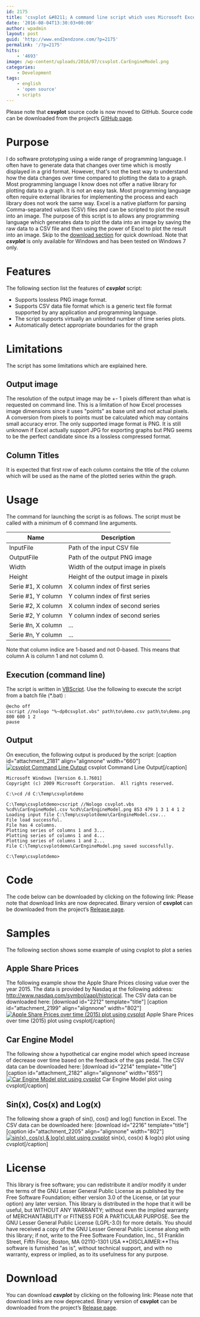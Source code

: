```yaml
---
id: 2175
title: 'csvplot &#8211; A command line script which uses Microsoft Excel to plot a graph from a Comma-separated values (CSV) file'
date: '2016-08-04T13:30:03+00:00'
author: wpadmin
layout: post
guid: 'http://www.end2endzone.com/?p=2175'
permalink: '/?p=2175'
hits:
    - '4693'
image: /wp-content/uploads/2016/07/csvplot.CarEngineModel.png
categories:
    - Development
tags:
    - english
    - 'open source'
    - scripts
---
```


Please note that **csvplot** source code is now moved to GitHub. Source code can be downloaded from the project’s [GitHub page](http://github.com/end2endzone/csvplot).

# Purpose

I do software prototyping using a wide range of programming language. I often have to generate data that changes over time which is mostly displayed in a grid format. However, that's not the best way to understand how the data changes over time compared to plotting the data to a graph. Most programming language I know does not offer a native library for plotting data to a graph. It is not an easy task. Most programming language often require external libraries for implementing the process and each library does not work the same way. Excel is a native platform for parsing Comma-separated values (CSV) files and can be scripted to plot the result into an image. The purpose of this script is to allows any programming language which generates data to plot the data into an image by saving the raw data to a CSV file and then using the power of Excel to plot the result into an image. Skip to the [download section](#Download) for quick download. Note that ***csvplot*** is only available for Windows and has been tested on Windows 7 only.

# Features

The following section list the features of ***csvplot*** script:

- Supports lossless PNG image format.
- Supports CSV data file format which is a generic text file format supported by any application and programming language.
- The script supports virtually an unlimited number of time series plots.
- Automatically detect appropriate boundaries for the graph

# Limitations

The script has some limitations which are explained here.

## Output image

The resolution of the output image may be +- 1 pixels different than what is requested on command line. This is a limitation of how Excel processes image dimensions since it uses "points" as base unit and not actual pixels. A conversion from pixels to points must be calculated which may contains small accuracy error. The only supported image format is PNG. It is still unknown if Excel actually support JPG for exporting graphs but PNG seems to be the perfect candidate since its a lossless compressed format.

## Column Titles

It is expected that first row of each column contains the title of the column which will be used as the name of the plotted series within the graph.

# Usage

The command for launching the script is as follows. The script must be called with a minimum of 6 command line arguments.

| Name | Description |
|---|---|
| InputFile | Path of the input CSV file |
| OutputFile | Path of the output PNG image |
| Width | Width of the output image in pixels |
| Height | Height of the output image in pixels |
| Serie #1, X column | X column index of first series |
| Serie #1, Y column | Y column index of first series |
| Serie #2, X column | X column index of second series |
| Serie #2, Y column | Y column index of second series |
| Serie #n, X column | ... |
| Serie #n, Y column | ... |

Note that column indice are 1-based and not 0-based. This means that column A is column 1 and not column 0.

## Execution (command line)

The script is written in [VBScript](http://en.wikipedia.org/wiki/VBScript). Use the following to execute the script from a batch file (\*.bat) :

```
@echo off
cscript //nologo "%~dp0csvplot.vbs" path\to\demo.csv path\to\demo.png 800 600 1 2
pause
```

## Output

On execution, the following output is produced by the script: \[caption id="attachment\_2181" align="alignnone" width="660"\][![csvplot Command Line Output](https://www.end2endzone.com/wp-content/uploads/2016/07/csvplot-command-line-output.png)](https://www.end2endzone.com/wp-content/uploads/2016/07/csvplot-command-line-output.png) csvplot Command Line Output\[/caption\]

```
Microsoft Windows [Version 6.1.7601]
Copyright (c) 2009 Microsoft Corporation.  All rights reserved.

C:\>cd /d C:\Temp\csvplotdemo

C:\Temp\csvplotdemo>cscript //Nologo csvplot.vbs %cd%\CarEngineModel.csv %cd%\CarEngineModel.png 853 479 1 3 1 4 1 2 Loading input file C:\Temp\csvplotdemo\CarEngineModel.csv...
File load successful.
File has 4 columns.
Plotting series of columns 1 and 3...
Plotting series of columns 1 and 4...
Plotting series of columns 1 and 2...
File C:\Temp\csvplotdemo\CarEngineModel.png saved successfully.

C:\Temp\csvplotdemo>
```

# Code

The code below can be downloaded by clicking on the following link: Please note that download links are now deprecated. Binary version of **csvplot** can be downloaded from the project’s [Release page](http://github.com/end2endzone/csvplot/releases/latest).

# Samples

The following section shows some example of using cvsplot to plot a series

## Apple Share Prices

The following example show the Apple Share Prices closing value over the year 2015. The data is provided by Nasdaq at the following address: <http://www.nasdaq.com/symbol/aapl/historical>. The CSV data can be downloaded here: \[download id="2212" template="title"\] \[caption id="attachment\_2199" align="alignnone" width="802"\][![Apple Share Prices over time (2015) plot using cvsplot](https://www.end2endzone.com/wp-content/uploads/2016/08/Apple-Share-Prices-over-time-2015.png)](https://www.end2endzone.com/wp-content/uploads/2016/08/Apple-Share-Prices-over-time-2015.png) Apple Share Prices over time (2015) plot using cvsplot\[/caption\]

## Car Engine Model

The following show a hypothetical car engine model which speed increase of decrease over time based on the feedback of the gas pedal. The CSV data can be downloaded here: \[download id="2214" template="title"\] \[caption id="attachment\_2182" align="alignnone" width="855"\][![Car Engine Model plot using cvsplot](https://www.end2endzone.com/wp-content/uploads/2016/07/csvplot.CarEngineModel.png)](https://www.end2endzone.com/wp-content/uploads/2016/07/csvplot.CarEngineModel.png) Car Engine Model plot using cvsplot\[/caption\]

## Sin(x), Cos(x) and Log(x)

The following show a graph of sin(), cos() and log() function in Excel. The CSV data can be downloaded here: \[download id="2216" template="title"\] \[caption id="attachment\_2205" align="alignnone" width="802"\][![sin(x), cos(x) & log(x) plot using cvsplot](https://www.end2endzone.com/wp-content/uploads/2016/08/sinxcosxlogx.png)](https://www.end2endzone.com/wp-content/uploads/2016/08/sinxcosxlogx.png) sin(x), cos(x) &amp; log(x) plot using cvsplot\[/caption\]

# License

This library is free software; you can redistribute it and/or modify it under the terms of the GNU Lesser General Public License as published by the Free Software Foundation; either version 3.0 of the License, or (at your option) any later version. This library is distributed in the hope that it will be useful, but WITHOUT ANY WARRANTY; without even the implied warranty of MERCHANTABILITY or FITNESS FOR A PARTICULAR PURPOSE. See the GNU Lesser General Public License (LGPL-3.0) for more details. You should have received a copy of the GNU Lesser General Public License along with this library; if not, write to the Free Software Foundation, Inc., 51 Franklin Street, Fifth Floor, Boston, MA 02110-1301 USA **DISCLAIMER:**This software is furnished "as is", without technical support, and with no warranty, express or implied, as to its usefulness for any purpose.

# Download

You can download ***csvplot*** by clicking on the following link: Please note that download links are now deprecated. Binary version of **csvplot** can be downloaded from the project’s [Release page](http://github.com/end2endzone/csvplot/releases/latest).